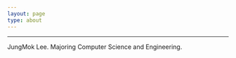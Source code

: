 ```yaml
---
layout: page
type: about
---
```


-------
JungMok Lee. Majoring Computer Science and Engineering.

